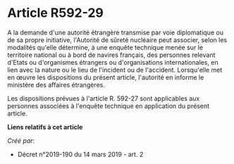 # Article R592-29

A la demande d'une autorité étrangère transmise par voie diplomatique ou de sa propre initiative, l'Autorité de sûreté
nucléaire peut associer, selon les modalités qu'elle détermine, à une enquête technique menée sur le territoire national ou à
bord de navires français, des personnes relevant d'Etats ou d'organismes étrangers ou d'organisations internationales, en
lien avec la nature ou le lieu de l'incident ou de l'accident. Lorsqu'elle met en œuvre les dispositions du présent article,
l'autorité en informe le ministère des affaires étrangères.

Les dispositions prévues à l'article R. 592-27 sont applicables aux personnes associées à l'enquête technique en application
du présent article.

**Liens relatifs à cet article**

_Créé par_:

  - Décret n°2019-190 du 14 mars 2019 - art. 2
